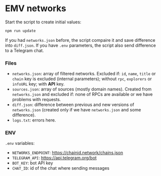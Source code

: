 # EMV networks

Start the script to create initial values:

```sh
npm run update
```

If you had `networks.json` before, the script compaire it and save difference into `diff.json`.
If you have `.env` parameters, the script also send difference to a Telegram chat.

### Files

- `networks.json`: array of filtered networks. Excluded if: `id`, `name`, `title` or `chain` key is excluded (internal parameters); without `rpc`, `explorers` or `infoURL` key; with **API** key.
- `sources.json`: array of sources (mostly domain names). Created from `networks.json` and excluded if: none of RPCs are available or we have problems with requests.
- `diff.json`: difference between previous and new versions of `networks.json` (created only if we have `networks.json` and some difference).
- `logs.txt`: errors here.

### ENV

`.env` variables:

- `NETWORKS_ENDPOINT`: https://chainid.network/chains.json
- `TELEGRAM_API`: https://api.telegram.org/bot
- `BOT_KEY`: bot API key
- `CHAT_ID`: id of the chat where sending messages

